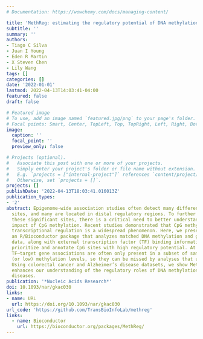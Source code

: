```yaml
---
# Documentation: https://wowchemy.com/docs/managing-content/

title: 'MethReg: estimating the regulatory potential of DNA methylation in gene transcription'
subtitle: ''
summary: ''
authors:
- Tiago C Silva
- Juan I Young
- Eden R Martin
- X Steven Chen
- Lily Wang
tags: []
categories: []
date: '2022-01-01'
lastmod: 2022-04-13T14:03:41-04:00
featured: false
draft: false

# Featured image
# To use, add an image named `featured.jpg/png` to your page's folder.
# Focal points: Smart, Center, TopLeft, Top, TopRight, Left, Right, BottomLeft, Bottom, BottomRight.
image:
  caption: ''
  focal_point: ''
  preview_only: false

# Projects (optional).
#   Associate this post with one or more of your projects.
#   Simply enter your project's folder or file name without extension.
#   E.g. `projects = ["internal-project"]` references `content/project/deep-learning/index.md`.
#   Otherwise, set `projects = []`.
projects: []
publishDate: '2022-04-13T18:03:41.016013Z'
publication_types:
- '2'
abstract: Epigenome-wide association studies often detect many differentially methylated
  sites, and many are located in distal regulatory regions. To further prioritize
  these significant sites, there is a critical need to better understand the functional
  impact of CpG methylation. Recent studies demonstrated that CpG methylation-dependent
  transcriptional regulation is a widespread phenomenon. Here, we present MethReg,
  an R/Bioconductor package that analyzes matched DNA methylation and gene expression
  data, along with external transcription factor (TF) binding information, to evaluate,
  prioritize and annotate CpG sites with high regulatory potential. At these CpG sites,
  TF–target gene associations are often only present in a subset of samples with high
  (or low) methylation levels, so they can be missed by analyses that use all samples.
  Using colorectal cancer and Alzheimer’s disease datasets, we show MethReg significantly
  enhances our understanding of the regulatory roles of DNA methylation in complex
  diseases.
publication: '*Nucleic Acids Research*'
doi: 10.1093/nar/gkac030
links:
- name: URL
  url: https://doi.org/10.1093/nar/gkac030
url_code: 'https://github.com/TransBioInfoLab/methreg' 
links:
  - name: Bioconductor
    url: https://bioconductor.org/packages/MethReg/
---
```

